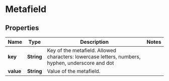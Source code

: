 
# Metafield

## Properties
Name | Type | Description | Notes
------------ | ------------- | ------------- | -------------
**key** | **String** | Key of the metafield.  Allowed characters: lowercase letters, numbers, hyphen, underscore and dot | 
**value** | **String** | Value of the metafield. | 



